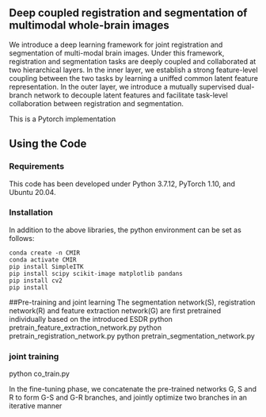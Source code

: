 





## Deep coupled registration and segmentation of multimodal whole-brain images
We introduce a deep learning framework for joint registration and segmentation of multi-modal brain images. Under this framework, registration and segmentation tasks are deeply coupled and collaborated at two hierarchical layers. In the inner layer, we establish a strong feature-level coupling between the two tasks by learning a uniffed common latent feature representation. In the outer layer, we introduce a mutually supervised dual-branch network to decouple latent features and facilitate task-level collaboration between registration and segmentation.

This is a Pytorch implementation
## Using the Code
### Requirements
This code has been developed under Python 3.7.12, PyTorch 1.10, and Ubuntu 20.04.
### Installation
In addition to the above libraries, the python environment can be set as follows:
```shell
conda create -n CMIR
conda activate CMIR
pip install SimpleITK 
pip install scipy scikit-image matplotlib pandans
pip install cv2
pip install 
```
##Pre-training and joint learning
The segmentation network(S), registration network(R) and feature extraction network(G) are first pretrained individually based on the introduced ESDR
python pretrain_feature_extraction_network.py
python pretrain_registration_network.py
python pretrain_segmentation_network.py

### joint training
python co_train.py

In the fine-tuning phase, we concatenate the pre-trained networks G, S and R to form G-S and G-R branches, and jointly optimize two branches in an iterative manner 
